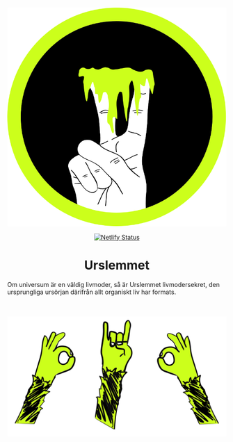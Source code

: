 <p align="center">
  <img src="https://github.com/uchusei/urslemmet/blob/bf974cad54552f73802a5dfb7471337f98be074f/images/urslemmet-logo.svg" alt="Urslemmet logo">
</p>



<p align="center">
  <a href="https://app.netlify.com/sites/urslemmet/deploys">
    <img src="https://api.netlify.com/api/v1/badges/37041ad7-9530-4d69-b62f-963172935034/deploy-status" alt="Netlify Status">
  </a>
</p>

<h1 align="center">Urslemmet</h1>

Om universum är en väldig livmoder, så är Urslemmet livmodersekret, den ursprungliga ursörjan därifrån allt organiskt liv har formats.

<br>
<br>
<div align="center">
  <img src="https://github.com/uchusei/urslemmet/blob/de5eb54b84296817b9b21b7f0e902035fbc3f492/images/hands.svg" alt="Urslemmet">
</div>
